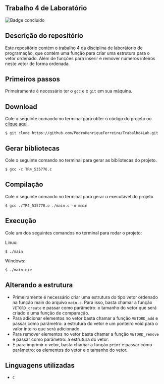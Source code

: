 ## Trabalho 4 de Laboratório
![Badge concluído](http://img.shields.io/static/v1?label=STATUS&message=CONCLUÍDO&color=GREEN&style=for-the-badge)

## Descrição do repositório
Este repositório contém o trabalho 4 da disciplina de laborátorio de programação, que contém uma função para criar uma estrutura para o vetor ordenado. Além de funções para inserir e remover números inteiros neste vetor de forma ordenada.

## Primeiros passos
Primeiramente é necessário ter o `gcc` e o `git` em sua máquina.

## Download
Cole o seguinte comando no terminal para obter o código do projeto ou [clique aqui](https://github.com/PedroHenriqueFerreira/Trabalho4Lab/archive/refs/heads/main.zip).
```
$ git clone https://github.com/PedroHenriqueFerreira/Trabalho4Lab.git 
```

## Gerar bibliotecas
Cole o seguinte comando no terminal para gerar as bibliotecas do projeto.
```
$ gcc -c TR4_535770.c
```

## Compilação
Cole o seguinte comando no terminal para gerar o executável do projeto.
```
$ gcc ./TR4_535770.o ./main.c -o main
``` 

## Execução
Cole um dos seguintes comandos no terminal para rodar o projeto:

Linux:
```
$ ./main
```

Windows:
```
$ ./main.exe
```

## Alterando a estrutura
- Primeiramente é necessário criar uma estrutura do tipo vetor ordenado na função main do arquivo `main.c`. Para isso, basta chamar a função `VETORD_create` e passar como parâmetro: o tamanho do vetor que será criado e uma função de comparação.
- Para adicionar elementos no vetor basta chamar a função `VETORD_add` e passar como parâmetro: a estrutura do vetor e um ponteiro void para o valor inteiro que será adicionado.
- Para remover elementos no vetor basta chamar a função `VETORD_remove` e passar como parâmetro: a estrutura do vetor.
- E para imprimir o vetor, basta chamar a função `print` e passar como parâmetro: os elementos do vetor e o tamanho do vetor.

## Linguagens utilizadas
- `C`
